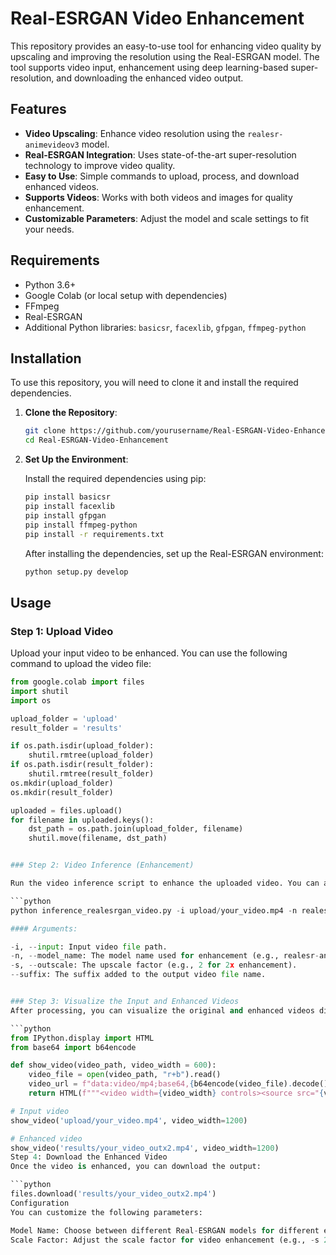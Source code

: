 # Real-ESRGAN Video Enhancement

This repository provides an easy-to-use tool for enhancing video quality by upscaling and improving the resolution using the Real-ESRGAN model. The tool supports video input, enhancement using deep learning-based super-resolution, and downloading the enhanced video output.

## Features

* **Video Upscaling**: Enhance video resolution using the `realesr-animevideov3` model.
* **Real-ESRGAN Integration**: Uses state-of-the-art super-resolution technology to improve video quality.
* **Easy to Use**: Simple commands to upload, process, and download enhanced videos.
* **Supports Videos**: Works with both videos and images for quality enhancement.
* **Customizable Parameters**: Adjust the model and scale settings to fit your needs.

## Requirements

* Python 3.6+
* Google Colab (or local setup with dependencies)
* FFmpeg
* Real-ESRGAN
* Additional Python libraries: `basicsr`, `facexlib`, `gfpgan`, `ffmpeg-python`

## Installation

To use this repository, you will need to clone it and install the required dependencies.

1. **Clone the Repository**:

    ```bash
    git clone https://github.com/yourusername/Real-ESRGAN-Video-Enhancement.git
    cd Real-ESRGAN-Video-Enhancement
    ```

2. **Set Up the Environment**:

    Install the required dependencies using pip:

    ```bash
    pip install basicsr
    pip install facexlib
    pip install gfpgan
    pip install ffmpeg-python
    pip install -r requirements.txt
    ```

    After installing the dependencies, set up the Real-ESRGAN environment:

    ```bash
    python setup.py develop
    ```

## Usage

### Step 1: Upload Video

Upload your input video to be enhanced. You can use the following command to upload the video file:

```python
from google.colab import files
import shutil
import os

upload_folder = 'upload'
result_folder = 'results'

if os.path.isdir(upload_folder):
    shutil.rmtree(upload_folder)
if os.path.isdir(result_folder):
    shutil.rmtree(result_folder)
os.mkdir(upload_folder)
os.mkdir(result_folder)

uploaded = files.upload()
for filename in uploaded.keys():
    dst_path = os.path.join(upload_folder, filename)
    shutil.move(filename, dst_path)


### Step 2: Video Inference (Enhancement)

Run the video inference script to enhance the uploaded video. You can adjust the model name and scale factor based on your requirements.

```python
python inference_realesrgan_video.py -i upload/your_video.mp4 -n realesr-animevideov3 -s 2 --suffix outx2

#### Arguments:

-i, --input: Input video file path.
-n, --model_name: The model name used for enhancement (e.g., realesr-animevideov3).
-s, --outscale: The upscale factor (e.g., 2 for 2x enhancement).
--suffix: The suffix added to the output video file name.


### Step 3: Visualize the Input and Enhanced Videos
After processing, you can visualize the original and enhanced videos directly in the notebook:

```python
from IPython.display import HTML
from base64 import b64encode

def show_video(video_path, video_width = 600):
    video_file = open(video_path, "r+b").read()
    video_url = f"data:video/mp4;base64,{b64encode(video_file).decode()}"
    return HTML(f"""<video width={video_width} controls><source src="{video_url}"></video>""")

# Input video
show_video('upload/your_video.mp4', video_width=1200)

# Enhanced video
show_video('results/your_video_outx2.mp4', video_width=1200)
Step 4: Download the Enhanced Video
Once the video is enhanced, you can download the output:

```python
files.download('results/your_video_outx2.mp4')
Configuration
You can customize the following parameters:

Model Name: Choose between different Real-ESRGAN models for different enhancement levels.
Scale Factor: Adjust the scale factor for video enhancement (e.g., -s 2 for 2x upscaling).
